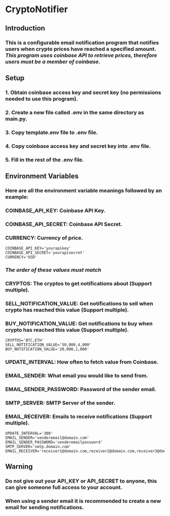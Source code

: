 # CryptoNotifier

## Introduction
### This is a configurable email notification program that notifies users when crypto prices have reached a specified amount. *This program uses coinbase API to retrieve prices, therefore users must be a member of coinbase.* 

## Setup
### 1. Obtain coinbase access key and secret key (no permissions needed to use this program).
### 2. Create a new file called .env in the same directory as main.py.
### 3. Copy template.env file to .env file.
### 4. Copy coinbase access key and secret key into .env file.
### 5. Fill in the rest of the .env file.

## Environment Variables
### Here are all the environment variable meanings followed by an example:
### COINBASE_API_KEY: Coinbase API Key.
### COINBASE_API_SECRET: Coinbase API Secret.
### CURRENCY: Currency of price.
```
COINBASE_API_KEY='yourapikey'
COINBASE_API_SECRET='yourapisecret'
CURRENCY='USD'
```
### *The order of these values must match*
### CRYPTOS: The cryptos to get notifications about (Support multiple).
### SELL_NOTIFICATION_VALUE: Get notifications to sell when crypto has reached this value (Support multiple). 
### BUY_NOTIFICATION_VALUE: Get notifications to buy when crypto has reached this value (Support multiple).
```
CRYPTOS='BTC,ETH'
SELL_NOTIFICATION_VALUE='50,000,4,000'
BUY_NOTIFICATION_VALUE='20,000,1,000'
```
### UPDATE_INTERVAL: How often to fetch value from Coinbase.
### EMAIL_SENDER: What email you would like to send from.
### EMAIL_SENDER_PASSWORD: Password of the sender email.
### SMTP_SERVER: SMTP Server of the sender.
### EMAIL_RECEIVER: Emails to receive notifications (Support multiple).
```
UPDATE_INTERVAL='300'
EMAIL_SENDER='senderemail@domain.com'
EMAIL_SENDER_PASSWORD='senderemailpassword'
SMTP_SERVER='smtp.domain.com'
EMAIL_RECEIVER='receiver1@domain.com,receiver2@domain.com,receiver3@domain.com'
```

## Warning
### Do not give out your API_KEY or API_SECRET to anyone, this can give someone full access to your account.
### When using a sender email it is recommended to create a new email for sending notifications.